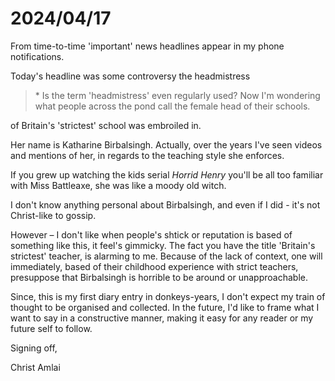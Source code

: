 # 2024/04/17

From time-to-time &apos;important&apos; news headlines appear in my phone notifications.

Today's headline was some controversy the headmistress

> &ast; Is the term &apos;headmistress&apos; even regularly used? Now I'm wondering what people across the pond call the female head of their schools.

of Britain's &apos;strictest&apos; school was embroiled in.

Her name is Katharine Birbalsingh. Actually, over the years I've seen videos and mentions of her, in regards to the teaching style she enforces.

If you grew up watching the kids serial _Horrid Henry_ you'll be all too familiar with Miss Battleaxe, she was like a moody old witch.

I don't know anything personal about Birbalsingh, and even if I did - it's not Christ-like to gossip. 

However &ndash; I don't like when people's shtick or reputation is based of something like this, it feel's gimmicky. The fact you have the title &apos;Britain's strictest&apos; teacher, is alarming to me. Because of the lack of context, one will immediately, based of their childhood experience with strict teachers, presuppose that Birbalsingh is horrible to be around or unapproachable.

Since, this is my first diary entry in donkeys-years, I don't expect my train of thought to be organised and collected. In the future, I'd like to frame what I want to say in a constructive manner, making it easy for any reader or my future self to follow.

Signing off,

Christ Amlai

